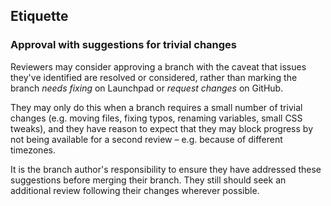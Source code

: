 ## Etiquette

### Approval with suggestions for trivial changes

Reviewers may consider approving a branch with the caveat that issues they've identified are resolved or considered, rather than marking the branch _needs fixing_ on Launchpad or _request changes_ on GitHub.

They may only do this when a branch requires a small number of trivial changes (e.g. moving files, fixing typos, renaming variables, small CSS tweaks), and they have reason to expect that they may block progress by not being available for a second review – e.g. because of different timezones.

It is the branch author's responsibility to ensure they have addressed these suggestions before merging their branch. They still should seek an additional review following their changes wherever possible.
